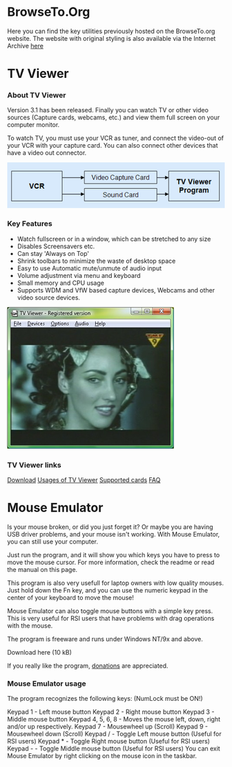# BrowseTo.Org
Here you can find the key utilities previously hosted on the BrowseTo.org website.
The website with original styling is also available via the Internet Archive [here](https://web.archive.org/web/20211218231743/http://rhdesigns.browseto.org/)

# TV Viewer

### About TV Viewer
Version 3.1 has been released.
Finally you can watch TV or other video sources (Capture cards, webcams, etc.) and view them full screen on your computer monitor.

To watch TV, you must use your VCR as tuner, and connect the video-out of your VCR with your capture card. You can also connect other devices that have a video out connector.

![TV Viewer connection diagram](https://github.com/Profile926/BrowseTo.Org/blob/main/tv_viewer_connections.png)

### Key Features
- Watch fullscreen or in a window, which can be stretched to any size
- Disables Screensavers etc.
- Can stay 'Always on Top'
- Shrink toolbars to minimize the waste of desktop space
- Easy to use Automatic mute/unmute of audio input
- Volume adjustment via menu and keyboard
- Small memory and CPU usage
- Supports WDM and VfW based capture devices, Webcams and other video source devices.

![TV Viewer screenshot](https://github.com/Profile926/BrowseTo.Org/blob/main/tvviewer.jpg)

### TV Viewer links
[Download](tvviewer_download.md)
[Usages of TV Viewer](tvviewer_usages.md)
[Supported cards](tvviewer_supportedcards.md)
[FAQ](tvviewer_faq.md)


# Mouse Emulator
Is your mouse broken, or did you just forget it? Or maybe you are having USB driver problems, and your mouse isn't working. With Mouse Emulator, you can still use your computer.

Just run the program, and it will show you which keys you have to press to move the mouse cursor. For more information, check the readme or read the manual on this page.

This program is also very usefull for laptop owners with low quality mouses. Just hold down the Fn key, and you can use the numeric keypad in the center of your keyboard to move the mouse!

Mouse Emulator can also toggle mouse buttons with a simple key press. This is very useful for RSI users that have problems with drag operations with the mouse.

The program is freeware and runs under Windows NT/9x and above.

Download here (10 kB)

If you really like the program, [donations](https://www.paypal.com/donate/?hosted_button_id=674WLNXJQCHC2) are appreciated. 

### Mouse Emulator usage
The program recognizes the following keys: (NumLock must be ON!)

Keypad 1 - Left mouse button
Keypad 2 - Right mouse button
Keypad 3 - Middle mouse button
Keypad 4, 5, 6, 8 - Moves the mouse left, down, right and/or up respectively.
Keypad 7 - Mousewheel up (Scroll)
Keypad 9 - Mousewheel down (Scroll)
Keypad / - Toggle Left mouse button (Useful for RSI users)
Keypad * - Toggle Right mouse button (Useful for RSI users)
Keypad - - Toggle Middle mouse button (Useful for RSI users)
You can exit Mouse Emulator by right clicking on the mouse icon in the taskbar.


